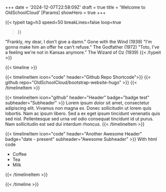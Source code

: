 +++
date = '2024-12-07T22:58:09Z'
draft = true
title = 'Welcome to OldSchoolCloud'
[Params]
showHero = true
+++

{{< typeit 
  tag=h3
  speed=50
  breakLines=false
  loop=true
>}}

"Frankly, my dear, I don't give a damn." Gone with the Wind (1939)
"I'm gonna make him an offer he can't refuse." The Godfather (1972)
"Toto, I've a feeling we're not in Kansas anymore." The Wizard of Oz (1939)
{{< /typeit >}}




{{< timeline >}}

{{< timelineItem icon="code" header="Github Repo Shortcode">}}
{{< github repo="OldSchoolCloud/bootstrap-website-hugo" >}}
{{< /timelineItem >}}

{{< timelineItem icon="github" header="Header" badge="badge test" subheader="Subheader" >}}
Lorem ipsum dolor sit amet, consectetur adipiscing elit. Vivamus non magna ex. Donec sollicitudin ut lorem quis lobortis. Nam ac ipsum libero. Sed a ex eget ipsum tincidunt venenatis quis sed nisl. Pellentesque sed urna vel odio consequat tincidunt id ut purus. Nam sollicitudin est sed dui interdum rhoncus. 
{{< /timelineItem >}}


{{< timelineItem icon="code" header="Another Awesome Header" badge="date - present" subheader="Awesome Subheader" >}}
With html code
<ul>
  <li>Coffee</li>
  <li>Tea</li>
  <li>Milk</li>
</ul>
{{< /timelineItem >}}

{{< /timeline >}}

